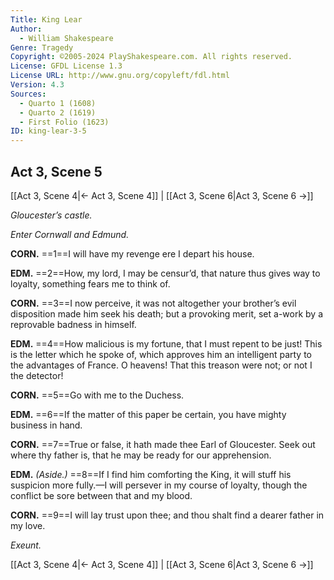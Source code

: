 ```yaml
---
Title: King Lear
Author: 
  - William Shakespeare
Genre: Tragedy
Copyright: ©2005-2024 PlayShakespeare.com. All rights reserved.
License: GFDL License 1.3
License URL: http://www.gnu.org/copyleft/fdl.html
Version: 4.3
Sources:
  - Quarto 1 (1608)
  - Quarto 2 (1619)
  - First Folio (1623)
ID: king-lear-3-5
---
```


## Act 3, Scene 5
[[Act 3, Scene 4|← Act 3, Scene 4]] | [[Act 3, Scene 6|Act 3, Scene 6 →]]

*Gloucester’s castle.*

*Enter Cornwall and Edmund.*

**CORN.**
==1==I will have my revenge ere I depart his house.

**EDM.**
==2==How, my lord, I may be censur’d, that nature thus gives way to loyalty, something fears me to think of.

**CORN.**
==3==I now perceive, it was not altogether your brother’s evil disposition made him seek his death; but a provoking merit, set a-work by a reprovable badness in himself.

**EDM.**
==4==How malicious is my fortune, that I must repent to be just! This is the letter which he spoke of, which approves him an intelligent party to the advantages of France. O heavens! That this treason were not; or not I the detector!

**CORN.**
==5==Go with me to the Duchess.

**EDM.**
==6==If the matter of this paper be certain, you have mighty business in hand.

**CORN.**
==7==True or false, it hath made thee Earl of Gloucester. Seek out where thy father is, that he may be ready for our apprehension.

**EDM.**
*(Aside.)*
==8==If I find him comforting the King, it will stuff his suspicion more fully.—I will persever in my course of loyalty, though the conflict be sore between that and my blood.

**CORN.**
==9==I will lay trust upon thee; and thou shalt find a dearer father in my love.

*Exeunt.*

[[Act 3, Scene 4|← Act 3, Scene 4]] | [[Act 3, Scene 6|Act 3, Scene 6 →]]